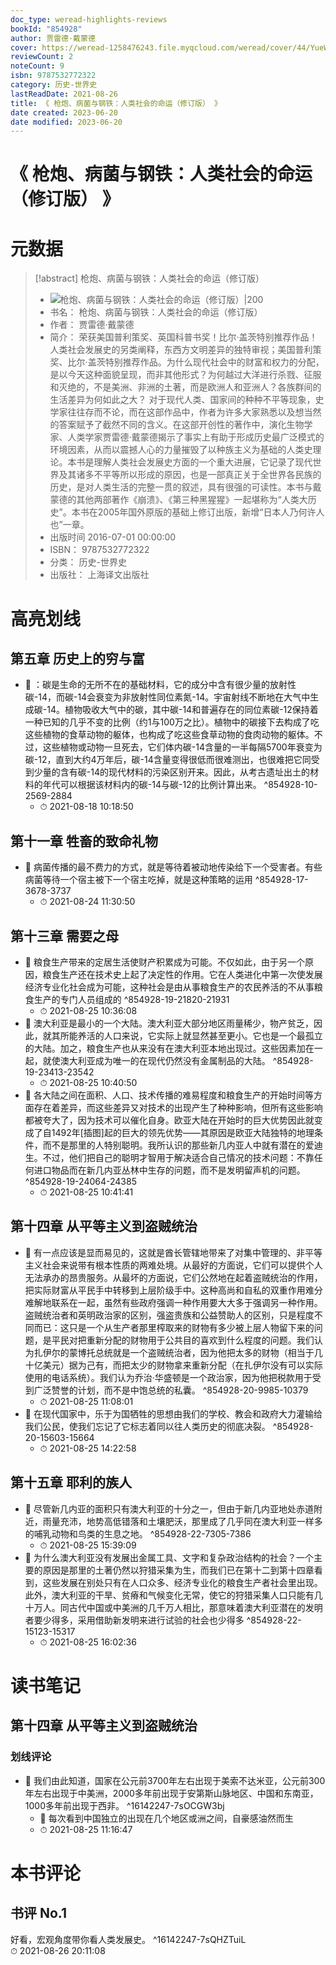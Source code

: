 ```yaml
---
doc_type: weread-highlights-reviews
bookId: "854928"
author: 贾雷德·戴蒙德
cover: https://weread-1258476243.file.myqcloud.com/weread/cover/44/YueWen_854928/t7_YueWen_854928.jpg
reviewCount: 2
noteCount: 9
isbn: 9787532772322
category: 历史-世界史
lastReadDate: 2021-08-26
title: 《 枪炮、病菌与钢铁：人类社会的命运（修订版） 》
date created: 2023-06-20
date modified: 2023-06-20
---
```


# 《 枪炮、病菌与钢铁：人类社会的命运（修订版） 》

# 元数据

> [!abstract] 枪炮、病菌与钢铁：人类社会的命运（修订版）
> - ![ 枪炮、病菌与钢铁：人类社会的命运（修订版）|200](https://weread-1258476243.file.myqcloud.com/weread/cover/44/YueWen_854928/t7_YueWen_854928.jpg)
> - 书名： 枪炮、病菌与钢铁：人类社会的命运（修订版）
> - 作者： 贾雷德·戴蒙德
> - 简介： 荣获美国普利策奖、英国科普书奖！比尔·盖茨特别推荐作品！人类社会发展史的另类阐释，东西方文明差异的独特审视；美国普利策奖、比尔·盖茨特别推荐作品。为什么现代社会中的财富和权力的分配，是以今天这种面貌呈现，而非其他形式？为何越过大洋进行杀戮、征服和灭绝的，不是美洲、非洲的土著，而是欧洲人和亚洲人？各族群间的生活差异为何如此之大？ 对于现代人类、国家间的种种不平等现象，史学家往往存而不论，而在这部作品中，作者为许多大家熟悉以及想当然的答案赋予了截然不同的含义。在这部开创性的著作中，演化生物学家、人类学家贾雷德·戴蒙德揭示了事实上有助于形成历史最广泛模式的环境因素，从而以震撼人心的力量摧毁了以种族主义为基础的人类史理论。本书是理解人类社会发展史方面的一个重大进展，它记录了现代世界及其诸多不平等所以形成的原因，也是一部真正关于全世界各民族的历史，是对人类生活的完整一贯的叙述，具有很强的可读性。本书与戴蒙德的其他两部著作《崩溃》、《第三种黑猩猩》一起堪称为“人类大历史”。本书在2005年国外原版的基础上修订出版，新增“日本人乃何许人也”一章。
> - 出版时间 2016-07-01 00:00:00
> - ISBN： 9787532772322
> - 分类： 历史-世界史
> - 出版社： 上海译文出版社

# 高亮划线

## 第五章 历史上的穷与富

- 📌 ：碳是生命的无所不在的基础材料，它的成分中含有很少量的放射性碳-14，而碳-14会衰变为非放射性同位素氮-14。宇宙射线不断地在大气中生成碳-14。植物吸收大气中的碳，其中碳-14和普遍存在的同位素碳-12保持着一种已知的几乎不变的比例（约1与100万之比）。植物中的碳接下去构成了吃这些植物的食草动物的躯体，也构成了吃这些食草动物的食肉动物的躯体。不过，这些植物或动物一旦死去，它们体内碳-14含量的一半每隔5700年衰变为碳-12，直到大约4万年后，碳-14含量变得很低而很难测出，也很难把它同受到少量的含有碳-14的现代材料的污染区别开来。因此，从考古遗址出土的材料的年代可以根据该材料内的碳-14与碳-12的比例计算出来。 ^854928-10-2569-2884
    - ⏱ 2021-08-18 10:18:50

## 第十一章 牲畜的致命礼物

- 📌 病菌传播的最不费力的方式，就是等待着被动地传染给下一个受害者。有些病菌等待一个宿主被下一个宿主吃掉，就是这种策略的运用 ^854928-17-3678-3737
    - ⏱ 2021-08-24 11:30:50

## 第十三章 需要之母

- 📌 粮食生产带来的定居生活使财产积累成为可能。不仅如此，由于另一个原因，粮食生产还在技术史上起了决定性的作用。它在人类进化中第一次使发展经济专业化社会成为可能，这种社会是由从事粮食生产的农民养活的不从事粮食生产的专门人员组成的 ^854928-19-21820-21931
    - ⏱ 2021-08-25 10:36:08
- 📌 澳大利亚是最小的一个大陆。澳大利亚大部分地区雨量稀少，物产贫乏，因此，就其所能养活的人口来说，它实际上就显然甚至更小。它也是一个最孤立的大陆。加之，粮食生产也从来没有在澳大利亚本地出现过。这些因素加在一起，就使澳大利亚成为唯一的在现代仍然没有金属制品的大陆。 ^854928-19-23413-23542
    - ⏱ 2021-08-25 10:40:50
- 📌 各大陆之间在面积、人口、技术传播的难易程度和粮食生产的开始时间等方面存在着差异，而这些差异又对技术的出现产生了种种影响，但所有这些影响都被夸大了，因为技术可以催化自身。欧亚大陆在开始时的巨大优势因此就变成了自1492年[插图]起的巨大的领先优势——其原因是欧亚大陆独特的地理条件，而不是那里的人特别聪明。我所认识的那些新几内亚人中就有潜在的爱迪生。不过，他们把自己的聪明才智用于解决适合自己情况的技术问题：不靠任何进口物品而在新几内亚丛林中生存的问题，而不是发明留声机的问题。 ^854928-19-24064-24385
    - ⏱ 2021-08-25 10:41:41

## 第十四章 从平等主义到盗贼统治

- 📌 有一点应该是显而易见的，这就是酋长管辖地带来了对集中管理的、非平等主义社会来说带有根本性质的两难处境。从最好的方面说，它们可以提供个人无法承办的昂贵服务。从最坏的方面说，它们公然地在起着盗贼统治的作用，把实际财富从平民手中转移到上层阶级手中。这种高尚和自私的双重作用难分难解地联系在一起，虽然有些政府强调一种作用要大大多于强调另一种作用。盗贼统治者和英明政治家的区别，强盗贵族和公益赞助人的区别，只是程度不同而已：这只是一个从生产者那里榨取来的财物有多少被上层人物留下来的问题，是平民对把重新分配的财物用于公共目的喜欢到什么程度的问题。我们认为扎伊尔的蒙博托总统就是一个盗贼统治者，因为他把太多的财物（相当于几十亿美元）据为己有，而把太少的财物拿来重新分配（在扎伊尔没有可以实际使用的电话系统）。我们认为乔治·华盛顿是一个政治家，因为他把税款用于受到广泛赞誉的计划，而不是中饱总统的私囊。 ^854928-20-9985-10379
    - ⏱ 2021-08-25 11:08:01
- 📌 在现代国家中，乐于为国牺牲的思想由我们的学校、教会和政府大力灌输给我们公民，使我们忘记了它标志着同以往人类历史的彻底决裂。 ^854928-20-15603-15664
    - ⏱ 2021-08-25 14:22:58

## 第十五章 耶利的族人

- 📌 尽管新几内亚的面积只有澳大利亚的十分之一，但由于新几内亚地处赤道附近，雨量充沛，地势高低错落和土壤肥沃，那里成了几乎同在澳大利亚一样多的哺乳动物和鸟类的生息之地。 ^854928-22-7305-7386
    - ⏱ 2021-08-25 15:39:09
- 📌 为什么澳大利亚没有发展出金属工具、文字和复杂政治结构的社会？一个主要的原因是那里的土著仍然以狩猎采集为生，而我们已在第十二到第十四章看到，这些发展在别处只有在人口众多、经济专业化的粮食生产者社会里出现。此外，澳大利亚的干旱、贫瘠和气候变化无常，使它的狩猎采集人口只能有几十万人。同古代中国或中美洲的几千万人相比，那意味着澳大利亚潜在的发明者要少得多，采用借助新发明来进行试验的社会也少得多 ^854928-22-15123-15317
    - ⏱ 2021-08-25 16:02:36

# 读书笔记

## 第十四章 从平等主义到盗贼统治

### 划线评论

- 📌 我们由此知道，国家在公元前3700年左右出现于美索不达米亚，公元前300年左右出现于中美洲，2000多年前出现于安第斯山脉地区、中国和东南亚，1000多年前出现于西非。 ^16142247-7sOCGW3bj
    - 💭 每次看到中国独立的出现在几个地区或洲之间，自豪感油然而生
    - ⏱ 2021-08-25 11:16:47
   

# 本书评论

## 书评 No.1

好看，宏观角度带你看人类发展史。 ^16142247-7sQHZTuiL  
⏱ 2021-08-26 20:11:08
